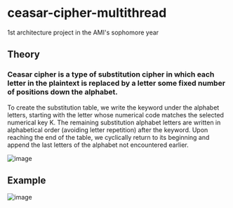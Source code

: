 # ceasar-cipher-multithread
1st architecture project in the AMI's sophomore year
## Theory
### Ceasar cipher is a type of substitution cipher in which each letter in the plaintext is replaced by a letter some fixed number of positions down the alphabet.
To create the substitution table, we write the keyword under the alphabet letters, starting with the letter whose numerical code matches the selected numerical key K. The remaining substitution alphabet letters are written in alphabetical order (avoiding letter repetition) after the keyword. Upon reaching the end of the table, we cyclically return to its beginning and append the last letters of the alphabet not encountered earlier.

![image](https://github.com/d010r3s/ceasar-cipher-multithread/assets/104917935/2b495f25-c6a2-450f-9a6e-17f02b7d49b4)

## Example
![image](https://github.com/d010r3s/ceasar-cipher-multithread/assets/104917935/aea749f1-484f-44e4-9d2f-f8ef23d1eec7)
